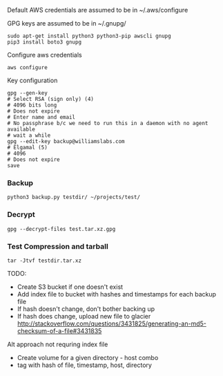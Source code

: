 Default AWS credentials are assumed to be in ~/.aws/configure

GPG keys are assumed to be in ~/.gnupg/

```
sudo apt-get install python3 python3-pip awscli gnupg
pip3 install boto3 gnupg
```

Configure aws credentials
```
aws configure
```

Key configuration
```
gpg --gen-key
# Select RSA (sign only) (4)
# 4096 bits long
# Does not expire
# Enter name and email
# No passphrase b/c we need to run this in a daemon with no agent available
# wait a while
gpg --edit-key backup@williamslabs.com
# Elgamal (5)
# 4096
# Does not expire
save
```

### Backup
```
python3 backup.py testdir/ ~/projects/test/
```

### Decrypt
```
gpg --decrypt-files test.tar.xz.gpg
```

### Test Compression and tarball
```
tar -Jtvf testdir.tar.xz
```

TODO:
 - Create S3 bucket if one doesn't exist
 - Add index file to bucket with hashes and timestamps for each backup file
 - If hash doesn't change, don't bother backing up
 - If hash does change, upload new file to glacier 
http://stackoverflow.com/questions/3431825/generating-an-md5-checksum-of-a-file#3431835


Alt approach not requring index file
 - Create volume for a given directory - host combo
 - tag with hash of file, timestamp, host, directory


